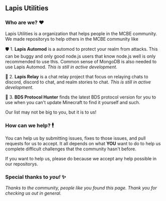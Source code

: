 ## Lapis Utilities

### Who are we? ❤️
Lapis Utilities is a organization that helps people in the MCBE community. We made repositorys to help others in the MCBE community like

🛡️ 1. **Lapis Automod** is a automod to protect your realm from attacks. This can be buggy and only good node.js users that know node.js well is only recommended to use this. Common sense of MongoDB is also needed to use Lapis Automod. *This is still in active development.*

💬 2. **Lapis Relay** is a chat relay project that focus on relaying chats to discord, discord to chat, and realm stories to chat. *This is still in active development.*

🔫 3. **BDS Protocol Hunter** finds the latest BDS protocol version for you to use when you can't update Minecraft to find it yourself and such.

Our list may not be big to you, but it is to us!

### How can we help? 🕴️
You can help us by submitting issues, fixes to those issues, and pull requests for us to accept.
It all depends on what **YOU** want to do to help us complete difficult challenges that the community hasn't before.

If you want to help us, please do because we accept any help possible in our repositorys.

### Special thanks to *you!* ✨

*Thanks to the community, people like you found this page. Thank you for checking us out in general.*
